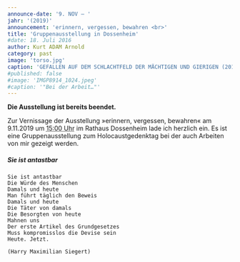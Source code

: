 ```yaml
---
announce-date: '9. NOV – '
jahr: '(2019)'
announcement: 'erinnern, vergessen, bewahren <br>'
title: 'Gruppenausstellung in Dossenheim'
#date: 18. Juli 2016
author: Kurt ADAM Arnold
category: past
image: 'torso.jpg'
caption: 'GEFALLEN AUF DEM SCHLACHTFELD DER MÄCHTIGEN UND GIERIGEN (2016), gearbeitet aus drei mitteinander verbundenen Fichtestämmen'
#published: false
#image: 'IMGP8914_1024.jpeg'
#caption: '"Bei der Arbeit…"'
---
```


**Die Ausstellung ist bereits beendet.**

<p class="vevent">
Zur <span class="summary">Vernissage der Ausstellung »erinnern, vergessen, bewahren«</span> am 9.11.2019 um <abbr class="dtstart" title="2019-11-09T15:00:00+01:00">15:00 Uhr</abbr> im <span class="location">Rathaus Dossenheim</span> lade ich herzlich ein. Es ist eine Gruppen&shy;ausstellung zum Holocaust&shy;gedenktag bei der auch Arbeiten von mir gezeigt werden.
</p>

##### Sie ist antastbar<style> display:inline-block; </style>

```
Sie ist antastbar
Die Würde des Menschen
Damals und heute
Man führt täglich den Beweis
Damals und heute
Die Täter von damals
Die Besorgten von heute
Mahnen uns
Der erste Artikel des Grundgesetzes
Muss kompromisslos die Devise sein
Heute. Jetzt.

(Harry Maximilian Siegert)
```

